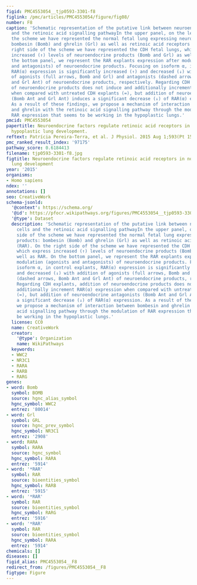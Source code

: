 ```yaml
---
figid: PMC4553054__tjp0593-3301-f8
figlink: /pmc/articles/PMC4553054/figure/fig08/
number: F8
caption: 'Schematic representation of the putative link between neuroendocrine cells
  and the retinoic acid signalling pathwayIn the upper panel, on the left side of
  the scheme we have represented the normal fetal lung expressing neuroendocrine products:
  bombesin (Bomb) and ghrelin (Grl) as well as retinoic acid receptors (RAR). On the
  right side of the scheme we have represented the CDH fetal lungs, which express
  increased (↑) levels of neuroendocrine products (Bomb and Grl) as well as RAR. On
  the bottom panel, we represent the RAR explants expression after modulation (agonists
  and antagonists) of neuroendocrine products. Focusing on isoform α, in control explants,
  RAR(α) expression is significantly increased (↑) and decreased (↓) with addition
  of agonists (full arrows, Bomb and Grl) and antagonists (dashed arrows, Bomb Ant
  and Grl Ant) of neuroendocrine products, respectively. Regarding CDH explants, addition
  of neuroendocrine products does not induce and additionally increment RAR(α) expression
  when compared with untreated CDH explants (=), but addition of neuroendocrine antagonists
  (Bomb Ant and Grl Ant) induces a significant decrease (↓) of RAR(α) expression.
  As a result of these findings, we propose a mechanism of interaction between bombesin
  and ghrelin with the retinoic acid signalling pathway through the modulation of
  RAR expression that seems to be working in the hypoplastic lungs.'
pmcid: PMC4553054
papertitle: Neuroendocrine factors regulate retinoic acid receptors in normal and
  hypoplastic lung development.
reftext: Patrícia Pereira-Terra, et al. J Physiol. 2015 Aug 1;593(Pt 15):3301-3311.
pmc_ranked_result_index: '97175'
pathway_score: 0.6184413
filename: tjp0593-3301-f8.jpg
figtitle: Neuroendocrine factors regulate retinoic acid receptors in normal and hypoplastic
  lung development
year: '2015'
organisms:
- Homo sapiens
ndex: ''
annotations: []
seo: CreativeWork
schema-jsonld:
  '@context': https://schema.org/
  '@id': https://pfocr.wikipathways.org/figures/PMC4553054__tjp0593-3301-f8.html
  '@type': Dataset
  description: 'Schematic representation of the putative link between neuroendocrine
    cells and the retinoic acid signalling pathwayIn the upper panel, on the left
    side of the scheme we have represented the normal fetal lung expressing neuroendocrine
    products: bombesin (Bomb) and ghrelin (Grl) as well as retinoic acid receptors
    (RAR). On the right side of the scheme we have represented the CDH fetal lungs,
    which express increased (↑) levels of neuroendocrine products (Bomb and Grl) as
    well as RAR. On the bottom panel, we represent the RAR explants expression after
    modulation (agonists and antagonists) of neuroendocrine products. Focusing on
    isoform α, in control explants, RAR(α) expression is significantly increased (↑)
    and decreased (↓) with addition of agonists (full arrows, Bomb and Grl) and antagonists
    (dashed arrows, Bomb Ant and Grl Ant) of neuroendocrine products, respectively.
    Regarding CDH explants, addition of neuroendocrine products does not induce and
    additionally increment RAR(α) expression when compared with untreated CDH explants
    (=), but addition of neuroendocrine antagonists (Bomb Ant and Grl Ant) induces
    a significant decrease (↓) of RAR(α) expression. As a result of these findings,
    we propose a mechanism of interaction between bombesin and ghrelin with the retinoic
    acid signalling pathway through the modulation of RAR expression that seems to
    be working in the hypoplastic lungs.'
  license: CC0
  name: CreativeWork
  creator:
    '@type': Organization
    name: WikiPathways
  keywords:
  - WWC2
  - NR3C1
  - RARA
  - RARB
  - RARG
genes:
- word: Bomb
  symbol: BOMB
  source: hgnc_alias_symbol
  hgnc_symbol: WWC2
  entrez: '80014'
- word: Grl
  symbol: GRL
  source: hgnc_prev_symbol
  hgnc_symbol: NR3C1
  entrez: '2908'
- word: RARA
  symbol: RARA
  source: hgnc_symbol
  hgnc_symbol: RARA
  entrez: '5914'
- word: '*RAR'
  symbol: RAR
  source: bioentities_symbol
  hgnc_symbol: RARB
  entrez: '5915'
- word: '*RAR'
  symbol: RAR
  source: bioentities_symbol
  hgnc_symbol: RARG
  entrez: '5916'
- word: '*RAR'
  symbol: RAR
  source: bioentities_symbol
  hgnc_symbol: RARA
  entrez: '5914'
chemicals: []
diseases: []
figid_alias: PMC4553054__F8
redirect_from: /figures/PMC4553054__F8
figtype: Figure
---
```

